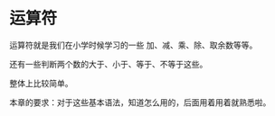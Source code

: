 # 运算符



运算符就是我们在小学时候学习的一些 加、减、乘、除、取余数等等。

还有一些判断两个数的大于、小于、等于、不等于这些。

整体上比较简单。

本章的要求：对于这些基本语法，知道怎么用的，后面用着用着就熟悉啦。

